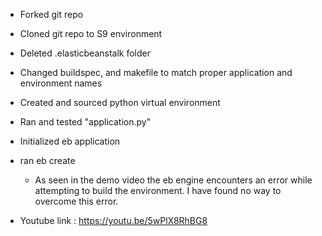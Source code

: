 - Forked git repo
- Cloned git repo to S9 environment
- Deleted .elasticbeanstalk folder
- Changed buildspec, and makefile to match proper application and environment names
- Created and sourced python virtual environment
- Ran and tested "application.py"
- Initialized eb application
- ran eb create
    - As seen in the demo video the eb engine encounters an error while attempting to build the environment. I have found no way to overcome this error.
  
 - Youtube link : https://youtu.be/5wPlX8RhBG8

